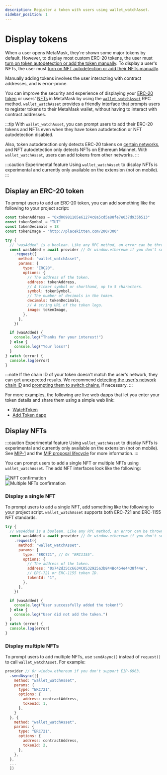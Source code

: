 ```yaml
---
description: Register a token with users using wallet_watchAsset.
sidebar_position: 1
---
```


# Display tokens

When a user opens MetaMask, they're shown some major tokens by default.
However, to display most custom ERC-20 tokens, the user must [turn on token autodetection or add the token
manually](https://support.metamask.io/managing-my-tokens/custom-tokens/how-to-display-tokens-in-metamask/).
To display a user's NFTs, the user must [turn on NFT autodetection or add their NFTs
manually](https://support.metamask.io/nfts/nft-tokens-in-your-metamask-wallet/).

Manually adding tokens involves the user interacting with contract addresses, and is error-prone.

You can improve the security and experience of displaying your
[ERC-20 token](#display-an-erc-20-token) or users' [NFTs](#display-nfts) in MetaMask by using the
[`wallet_watchAsset`](/wallet/reference/json-rpc-methods/wallet_watchasset) RPC method.
`wallet_watchAsset` provides a friendly interface that prompts users to register tokens to their
MetaMask wallet, without having to interact with contract addresses.

:::tip
With `wallet_watchAsset`, you can prompt users to add their ERC-20 tokens and NFTs even when they
have token autodetection or NFT autodetection disabled.

Also, token autodetection only detects ERC-20 tokens on
[certain networks](https://support.metamask.io/managing-my-tokens/custom-tokens/how-to-display-tokens-in-metamask/#enhanced-token-detection),
and NFT autodetection only detects NFTs on Ethereum Mainnet.
With `wallet_watchAsset`, users can add tokens from other networks.
:::

:::caution Experimental feature
Using `wallet_watchAsset` to display NFTs is experimental and currently only available on the
extension (not on mobile).
:::

## Display an ERC-20 token

To prompt users to add an ERC-20 token, you can add something like the following to your project script:

```javascript
const tokenAddress = "0xd00981105e61274c8a5cd5a88fe7e037d935b513"
const tokenSymbol = "TUT"
const tokenDecimals = 18
const tokenImage = "http://placekitten.com/200/300"

try {
  // 'wasAdded' is a boolean. Like any RPC method, an error can be thrown.
  const wasAdded = await provider // Or window.ethereum if you don't support EIP-6963.
    .request({
      method: "wallet_watchAsset",
      params: {
        type: "ERC20",
        options: {
          // The address of the token.
          address: tokenAddress,
          // A ticker symbol or shorthand, up to 5 characters.
          symbol: tokenSymbol,
          // The number of decimals in the token.
          decimals: tokenDecimals,
          // A string URL of the token logo.
          image: tokenImage,
        },
      },
    })

  if (wasAdded) {
    console.log("Thanks for your interest!")
  } else {
    console.log("Your loss!")
  }
} catch (error) {
  console.log(error)
}
```

:::note
If the chain ID of your token doesn't match the user's network, they can get unexpected results.
We recommend [detecting the user's network chain ID](../manage-networks/detect-network.md) and
[prompting them to switch chains](/wallet/reference/json-rpc-methods/wallet_switchethereumchain), if necessary.
:::

For more examples, the following are live web dapps that let you enter your token details and share
them using a simple web link:

- [WatchToken](https://vittominacori.github.io/watch-token/create/)
- [Add Token dapp](https://metamask.github.io/Add-Token/#edit)

## Display NFTs

:::caution Experimental feature
Using `wallet_watchAsset` to display NFTs is experimental and currently only available on the
extension (not on mobile).
See [MIP-1](https://github.com/MetaMask/metamask-improvement-proposals/blob/main/MIPs/mip-1.md)
and the [MIP proposal lifecycle](https://github.com/MetaMask/metamask-improvement-proposals/blob/main/PROCESS-GUIDE.md#proposal-lifecycle)
for more information.
:::

You can prompt users to add a single NFT or multiple NFTs using `wallet_watchAsset`.
The add NFT interfaces look like the following:

<div class="row">
    <div class="column">
        <img src={require("../../../assets/watchasset-nft.png").default} alt="NFT confirmation" style={{border: '1px solid #DCDCDC'}} />
    </div>
    <div class="column">
        <img src={require("../../../assets/watchasset-nft-2.png").default} alt="Multiple NFTs confirmation" style={{border: '1px solid #DCDCDC'}} />
    </div>
</div>

### Display a single NFT

To prompt users to add a single NFT, add something like the following to your project script.
`wallet_watchAsset` supports both ERC-721 and ERC-1155 NFT standards.

```javascript
try {
  // wasAdded is a boolean. Like any RPC method, an error can be thrown.
  const wasAdded = await provider // Or window.ethereum if you don't support EIP-6963.
    .request({
      method: "wallet_watchAsset",
      params: {
        type: "ERC721", // Or "ERC1155".
        options: {
          // The address of the token.
          address: "0x742d35Cc6634C0532925a3b844Bc454e4438f44e",
          // ERC-721 or ERC-1155 token ID.
          tokenId: "1",
        },
      },
    })

  if (wasAdded) {
    console.log("User successfully added the token!")
  } else {
    console.log("User did not add the token.")
  }
} catch (error) {
  console.log(error)
}
```

### Display multiple NFTs

To prompt users to add multiple NFTs, use `sendAsync()` instead of
`request()` to call `wallet_watchAsset`.
For example:

```javascript
provider // Or window.ethereum if you don't support EIP-6963.
  .sendAsync([{
    method: "wallet_watchAsset",
    params: {
      type: "ERC721",
      options: {
        address: contractAddress,
        tokenId: 1,
      },
    }
  }, {
    method: "wallet_watchAsset",
    params: {
      type: "ERC721",
      options: {
        address: contractAddress,
        tokenId: 2,
      },
    },
  },
  ...
  ])
```
